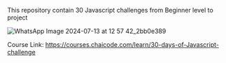 This repository contain 30 Javascript challenges from Beginner level to project

![WhatsApp Image 2024-07-13 at 12 57 42_2bb0e389](https://github.com/user-attachments/assets/92ea4413-824b-4edc-ac26-29077d1fa7a7)

Course Link:
https://courses.chaicode.com/learn/30-days-of-Javascript-challenge
